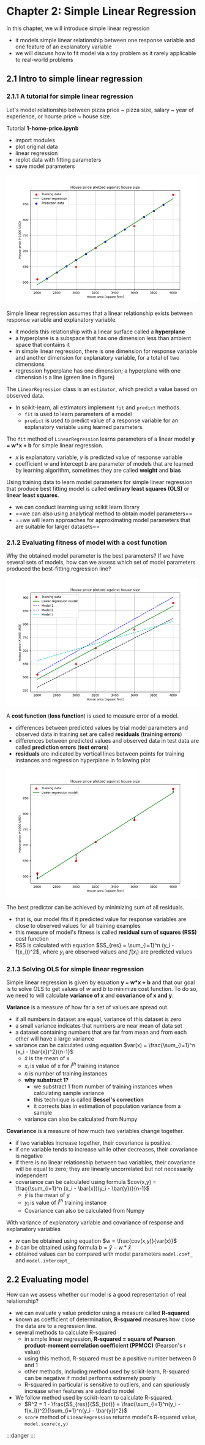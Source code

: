 # Chapter 2: Simple Linear Regression


In this chapter, we will introduce simple linear regression
- it models simple linear relationship between one response variable and one feature of an explanatory variable
- we will discuss how to fit model via a toy problem as it rarely applicable to real-world problems 


## 2.1 Intro to simple linear regression


### 2.1.1 A tutorial for simple linear regression

Let's model relationship between pizza price ~ pizza size, salary ~ year of experience, or hourse price ~ house size.

Tutorial **1-home-price.ipynb**
- import modules
- plot original data
- linear regression
- replot data with fitting parameters
- save model parameters

![](./1-home-price-predicted.png)

Simple linear regression assumes that a linear relationship exists between response variable and explanatory variable.
- it models this relationship with a linear surface called a **hyperplane**
- a hyperplane is a subspace that has one dimension less than ambient space that contains it
- in simple linear regression, there is one dimension for response variable and another dimension for explanatory variable, for a total of two dimensions
- regression hyperplane has one dimension; a hyperplane with one dimension is a line (green line in figure)

The `LinearRegression` class is an `estimator`, which predict a value based on observed data.
- In scikit-learn, all estimators implement `fit` and `predict` methods.
	- `fit` is used to learn parameters of a model
	- `predict` is used to predict value of a response variable for an explanatory variable using learned parameters.

The `fit` method of `LinearRegression` learns parameters of a linear model **y = w\*x + b** for simple linear regression.
- *x* is explanatory variable, *y* is predicted value of response variable
- coefficient *w* and intercept *b* are parameter of models that are learned by learning algorithm, sometimes they are called **weight** and **bias**

Using training data to learn model parameters for simple linear regression that produce best fitting model is called **ordinary least squares (OLS)** or **linear least squares**.
- we can conduct learning using scikit learn library
- ==we can also using analytical method to obtain model parameters==
- ==we will learn approaches for approximating model parameters that are suitable for larger datasets==


### 2.1.2 Evaluating fitness of model with a cost function

Why the obtained model parameter is the best parameters? If we have several sets of models, how can we assess which set of model parameters produced the best-fitting regression line?

![](./1-home-price-trial-models.png)

A **cost function** (**loss function**) is used to measure error of a model.
- differences between predicted values by trial model parameters and observed data in training set are called **residuals** (**training errors**)
- differences between predicted values and observed data in test data are called **prediction errors** (**test errors**)
- **residuals** are indicated by vertical lines between points for training instances and regression hyperplane in following plot

![](./1-home-price-cost-func.png)

The best predictor can be achieved by minimizing sum of all residuals.
- that is, our model fits if it predicted value for response variables are close to observed values for all training examples
- this measure of model's fitness is called **residual sum of squares (RSS)** cost function
- RSS is calculated with equation $SS_{res} = \sum_{i=1}^n (y_i - f(x_i))^2$, where $y_i$ are observed values and $f(x_i)$ are predicted values


### 2.1.3 Solving OLS for simple linear regression

Simple linear regression is given by equation **y = w\*x + b** and that our goal is to solve OLS to get values of *w* and *b* to minimize cost function. To do so, we need to will calculate **variance of x** and **covariance of x and y**.

**Variance** is a measure of how far a set of values are spread out.
- if all numbers in dataset are equal, variance of this dataset is zero
- a small variance indicates that numbers are near mean of data set
- a dataset containing numbers that are far from mean and from each other will have a large variance
- variance can be calculated using equation $var(x) = \frac{\sum_{i=1}^n (x_i - \bar{x})^2}{n-1}$
	- $\bar{x}$ is the mean of x
	- $x_i$ is value of x for $i^{th}$ training instance
	- $n$ is number of training instances
	- **why substract 1?**
		- we substract 1 from number of training instances when calculating sample variance
		- this technique is called **Bessel's correction**
		- it corrects bias in estimation of population variance from a sample
	- variance can also be calculated from Numpy

**Covariance** is a measure of how much two variables change together.
- if two variables increase together, their covariance is positive.
- if one variable tends to increase while other decreases, their covariance is negative
- if there is no linear relationship between two variables, their covariance will be equal to zero; they are linearly uncorrelated but not necessarily independent
- covariance can be calculated using formula $cov(x,y) = \frac{\sum_{i=1}^n (x_i - \bar{x})(y_i - \bar{y})}{n-1}$
	- $\bar{y}$ is the mean of y
	- $y_i$ is value of $i^{th}$ training instance
	- Covariance can also be calculated from Numpy

With variance of explanatory variable and covariance of response and explanatory variables
- *w* can be obtained using equation $w = \frac{cov(x,y)}{var(x)}$
- *b* can be obtained using formula $b = \bar{y} - w*\bar{x}$
- obtained values can be compared with model parameters `model.coef_` and `model.intercept_`


## 2.2 Evaluating model

How can we assess whether our model is a good representation of real relationship?
- we can evaluate y value predictor using a measure called **R-squared**.
- known as coefficient of determination, **R-squared** measures how close the data are to a regression line.
- several methods to calculate R-squared
	- in simple linear regression, **R-squared = square of Pearson product-moment correlation coefficient (PPMCC)** (Pearson's r value)
	- using this method, R-squared must be a positive number between 0 and 1
	- other methods, including method used by scikit-learn, R-squared can be negative if model performs extremely poorly
	- R-squared in particular is sensitive to outliers, and can spuriously increase when features are added to model
- We follow method used by scikit-learn to calculate R-squared.
	- $R^2 = 1 - \frac{SS_{res}}{SS_{tot}} = \frac{\sum_{i=1}^n(y_i - f(x_i))^2}{\sum_{i=1}^n(y_i - \bar{y})^2}$
	- `score` method of `LinearRegression` returns model's R-squared value, `model.score(x,y)`

:::danger
:::
